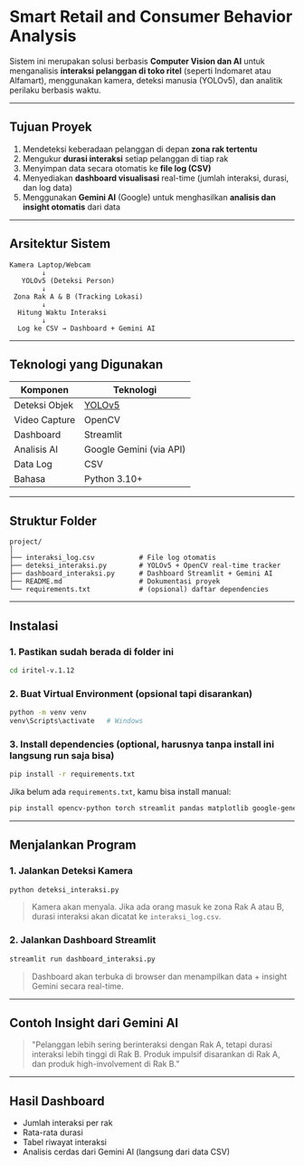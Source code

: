 # Smart Retail and Consumer Behavior Analysis

Sistem ini merupakan solusi berbasis **Computer Vision dan AI** untuk menganalisis **interaksi pelanggan di toko ritel** (seperti Indomaret atau Alfamart), menggunakan kamera, deteksi manusia (YOLOv5), dan analitik perilaku berbasis waktu.

---

## Tujuan Proyek

1. Mendeteksi keberadaan pelanggan di depan **zona rak tertentu**
2. Mengukur **durasi interaksi** setiap pelanggan di tiap rak
3. Menyimpan data secara otomatis ke **file log (CSV)**
4. Menyediakan **dashboard visualisasi** real-time (jumlah interaksi, durasi, dan log data)
5. Menggunakan **Gemini AI** (Google) untuk menghasilkan **analisis dan insight otomatis** dari data

---

## Arsitektur Sistem

```
Kamera Laptop/Webcam
        ↓
   YOLOv5 (Deteksi Person)
        ↓
 Zona Rak A & B (Tracking Lokasi)
        ↓
  Hitung Waktu Interaksi
        ↓
  Log ke CSV → Dashboard + Gemini AI
```

---

## Teknologi yang Digunakan

| Komponen      | Teknologi                                       |
| ------------- | ----------------------------------------------- |
| Deteksi Objek | [YOLOv5](https://github.com/ultralytics/yolov5) |
| Video Capture | OpenCV                                          |
| Dashboard     | Streamlit                                       |
| Analisis AI   | Google Gemini (via API)                         |
| Data Log      | CSV                                             |
| Bahasa        | Python 3.10+                                    |

---

## Struktur Folder

```
project/
│
├── interaksi_log.csv           # File log otomatis
├── deteksi_interaksi.py        # YOLOv5 + OpenCV real-time tracker
├── dashboard_interaksi.py      # Dashboard Streamlit + Gemini AI
├── README.md                   # Dokumentasi proyek
└── requirements.txt            # (opsional) daftar dependencies
```

---

## Instalasi

### 1. Pastikan sudah berada di folder ini

```bash
cd iritel-v.1.12
```

### 2. Buat Virtual Environment (opsional tapi disarankan)

```bash
python -m venv venv
venv\Scripts\activate   # Windows
```

### 3. Install dependencies (optional, harusnya tanpa install ini langsung run saja bisa)

```bash
pip install -r requirements.txt
```

Jika belum ada `requirements.txt`, kamu bisa install manual:

```bash
pip install opencv-python torch streamlit pandas matplotlib google-generativeai
```

---

## Menjalankan Program

### 1. Jalankan Deteksi Kamera

```bash
python deteksi_interaksi.py
```

> Kamera akan menyala. Jika ada orang masuk ke zona Rak A atau B, durasi interaksi akan dicatat ke `interaksi_log.csv`.

### 2. Jalankan Dashboard Streamlit

```bash
streamlit run dashboard_interaksi.py
```

> Dashboard akan terbuka di browser dan menampilkan data + insight Gemini secara real-time.

---

## Contoh Insight dari Gemini AI

> "Pelanggan lebih sering berinteraksi dengan Rak A, tetapi durasi interaksi lebih tinggi di Rak B. Produk impulsif disarankan di Rak A, dan produk high-involvement di Rak B."

---

## Hasil Dashboard

* Jumlah interaksi per rak
* Rata-rata durasi
* Tabel riwayat interaksi
* Analisis cerdas dari Gemini AI (langsung dari data CSV)